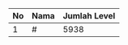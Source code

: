 | No | Nama            | Jumlah Level |
|----|-----------------|--------------|
| 1  | #    |    5938        |
